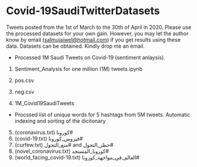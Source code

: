 # Covid-19SaudiTwitterDatasets

Tweets posted from the 1st of March to the 30th of April in 2020. Please use the processed datasets for your own gain. However, you may let the author know by email (salmujaiwel@hotmail.com) if you get results using these data. Datasets can be obtained. Kindly drop me an email. 

 - Processed 1M Saudi Tweets on Covid-19 (sentiment anlaysis).

1)	Sentiment_Analysis for one million (1M) tweets.ipynb
2)	pos.csv
3)	neg.csv 

4)	1M_Covid19SaudiTweets

- Procssed list of unique words for 5 hashtags from 5M tweets. Automatic indexing and sorting of the dicitonary

5)	(coronavirus.txt) كورونا# 
6)	(covid-19.txt) فيروس_كورونا# 
7)	(curfew.txt) منع_التجول# and حظر_التجول#
8)	(novel_coronavirus.txt) كورونا_المستجد# 
9)	(world_facing_covid-19.txt) العالم_في_مواجهة_كورونا# 
